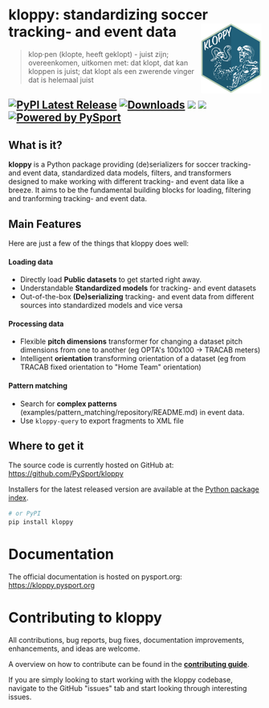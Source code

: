 # kloppy: standardizing soccer tracking- and event data <a href='https://kloppy.pysport.org'><img src="docs/logo.png" align="right" height="139"/></a>
> klop·pen (klopte, heeft geklopt) - juist zijn; overeenkomen, uitkomen met: dat klopt, dat kan kloppen is juist; dat klopt als een zwerende vinger dat is helemaal juist

[![PyPI Latest Release](https://img.shields.io/pypi/v/kloppy.svg)](https://pypi.org/project/kloppy/)
[![Downloads](https://pepy.tech/badge/kloppy/month)](https://pepy.tech/project/kloppy/month)
![](https://img.shields.io/github/license/PySport/kloppy)
![](https://img.shields.io/pypi/pyversions/kloppy)
[![Powered by PySport](https://img.shields.io/badge/powered%20by-PySport-orange.svg?style=flat&colorA=104467&colorB=007D8A)](https://pysport.org)
--------
## What is it?

**kloppy** is a Python package providing (de)serializers for soccer tracking- and event data,
standardized data models, filters, and transformers designed to make working with 
different tracking- and event data like a breeze. It aims to be the fundamental building blocks for loading, filtering and tranforming
 tracking- and event data.

## Main Features
Here are just a few of the things that kloppy does well:
#### Loading data
- Directly load **Public datasets** to get started right away. 
- Understandable **Standardized models** for tracking- and event datasets
- Out-of-the-box **(De)serializing** tracking- and event data from different sources into standardized models and vice versa
#### Processing data
- Flexible **pitch dimensions** transformer for changing a dataset pitch dimensions from one to another (eg OPTA's 100x100 -> TRACAB meters)
- Intelligent **orientation** transforming orientation of a dataset (eg from TRACAB fixed orientation to "Home Team" orientation)
#### Pattern matching
- Search for **complex patterns** (examples/pattern_matching/repository/README.md) in event data.
- Use `kloppy-query` to export fragments to XML file


## Where to get it
The source code is currently hosted on GitHub at:
https://github.com/PySport/kloppy

Installers for the latest released version are available at the [Python
package index](https://pypi.org/project/kloppy).

```sh
# or PyPI
pip install kloppy
```

# Documentation

The official documentation is hosted on pysport.org: https://kloppy.pysport.org


# Contributing to kloppy
All contributions, bug reports, bug fixes, documentation improvements, enhancements, and ideas are welcome.

A overview on how to contribute can be found in the **[contributing guide](CONTRIBUTING.md)**.

If you are simply looking to start working with the kloppy codebase, navigate to the GitHub "issues" tab and start looking through interesting issues.



